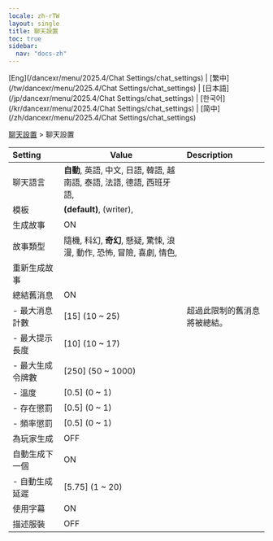 ```yaml
---
locale: zh-rTW
layout: single
title: 聊天設置
toc: true
sidebar:
  nav: "docs-zh"
---
```

[Eng](/dancexr/menu/2025.4/Chat Settings/chat_settings) | [繁中](/tw/dancexr/menu/2025.4/Chat Settings/chat_settings) | [日本語](/jp/dancexr/menu/2025.4/Chat Settings/chat_settings) | [한국어](/kr/dancexr/menu/2025.4/Chat Settings/chat_settings) | [简中](/zh/dancexr/menu/2025.4/Chat Settings/chat_settings)

[聊天設置](../menu#聊天設置) > 聊天設置



| Setting | Value | Description |
| :--- | --- | :--- |
| 聊天語言 | **自動**, 英語, 中文, 日語, 韓語, 越南語, 泰語, 法語, 德語, 西班牙語,  |  |
| 模板 | **(default)**, (writer),  |  |
| 生成故事 | ON | 
| 故事類型 | 隨機, 科幻, **奇幻**, 懸疑, 驚悚, 浪漫, 動作, 恐怖, 冒險, 喜劇, 情色,  |  |
| 重新生成故事 || 
| 總結舊消息 | ON | 
|- 最大消息計數 | [15] (10 ~ 25) | 超過此限制的舊消息將被總結。
|- 最大提示長度 | [10] (10 ~ 17) | 
|- 最大生成令牌數 | [250] (50 ~ 1000) | 
|- 溫度 | [0.5] (0 ~ 1) | 
|- 存在懲罰 | [0.5] (0 ~ 1) | 
|- 頻率懲罰 | [0.5] (0 ~ 1) | 
| 為玩家生成 | OFF | 
| 自動生成下一個 | ON | 
|- 自動生成延遲 | [5.75] (1 ~ 20) | 
| 使用字幕 | ON | 
| 描述服裝 | OFF | 
